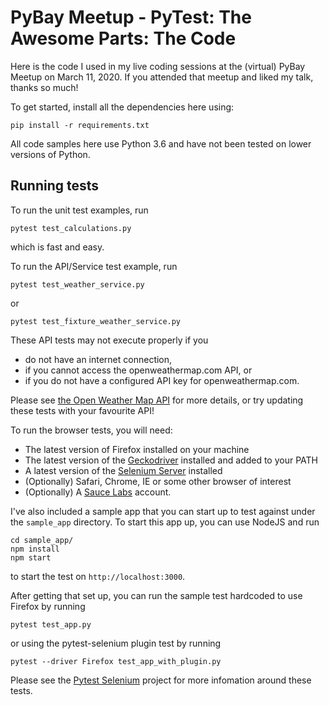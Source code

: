 # PyBay Meetup - PyTest: The Awesome Parts: The Code

Here is the code I used in my live coding sessions at the (virtual) PyBay Meetup on March 11, 2020. If you attended that meetup and liked my talk, thanks so much!

To get started, install all the dependencies here using:

```
pip install -r requirements.txt
```

All code samples here use Python 3.6 and have not been tested on lower versions of Python. 

## Running tests

To run the unit test examples, run

```
pytest test_calculations.py
```

which is fast and easy. 

To run the API/Service test example, run

```
pytest test_weather_service.py
```

or

```
pytest test_fixture_weather_service.py
```

These API tests may not execute properly if you

- do not have an internet connection,
- if you cannot access the openweathermap.com API, or 
- if you do not have a configured API key for openweathermap.com. 

Please see [the Open Weather Map API](https://openweathermap.org/api) for more details, or try updating these tests with your favourite API! 

To run the browser tests, you will need:

- The latest version of Firefox installed on your machine
- The latest version of the [Geckodriver](https://github.com/mozilla/geckodriver/releases) installed and added to your PATH
- A latest version of the [Selenium Server](https://www.selenium.dev/documentation/en/getting_started/quick/#webdriver) installed
- (Optionally) Safari, Chrome, IE or some other browser of interest
- (Optionally) A [Sauce Labs](www.saucelabs.com) account.

I've also included a sample app that you can start up to test against under the `sample_app` directory. To start this app up, you can use NodeJS and run

```
cd sample_app/
npm install
npm start
```

to start the test on `http://localhost:3000`.

After getting that set up, you can run the sample test hardcoded to use Firefox by running

```
pytest test_app.py
```

or using the pytest-selenium plugin test by running

```
pytest --driver Firefox test_app_with_plugin.py
```

Please see the [Pytest Selenium](https://pytest-selenium.readthedocs.io/en/latest/user_guide.html) project for more infomation around these tests. 
